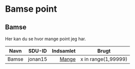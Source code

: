 # Bamse point
## Bamse

Her kan du se hvor mange point jeg har.

| Navn          | SDU-ID  | Indsamlet   | Brugt | 
| ------------- | :-----: | ----------: | ----- | 
| Bamse		| jonan15 | [Mange](https://en.wikipedia.org/wiki/Graham%27s_number) | x in range(1,99999) |



